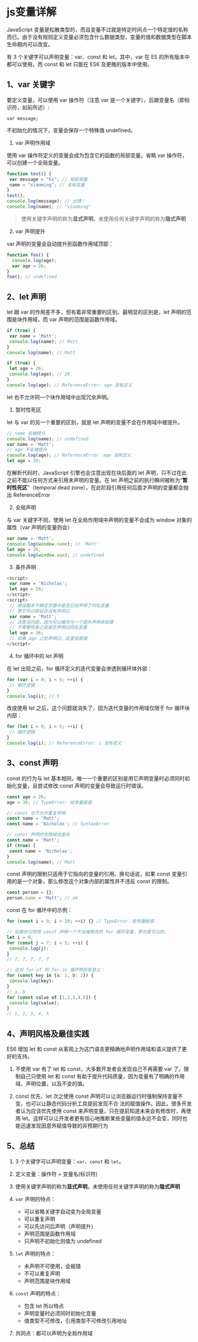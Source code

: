 # js变量详解

JavaScript 变量是松散类型的，而且变量不过就是特定时间点一个特定值的名称而已。由于没有规则定义变量必须包含什么数据类型，变量的值和数据类型在脚本生命期内可以改变。

有 3 个关键字可以声明变量：var、const 和 let。其中，var 在 ES 的所有版本中都可以使用，而 const 和 let 只能在 ES6 及更晚的版本中使用。

## 1、var 关键字

要定义变量，可以使用 var 操作符（注意 var 是一个关键字），后跟变量名（即标识符，如前所述）:

``` var message; ```

不初始化的情况下，变量会保存一个特殊值 undefined。

1. var 声明作用域

使用 var 操作符定义的变量会成为包含它的函数的局部变量。省略 var 操作符，可以创建一个全局变量。

```js
function test() { 
 var message = "hi"; // 局部变量
 name = "xiaoming"; // 全局变量
} 
test(); 
console.log(message); // 出错！
console.log(name); // "xiaoming"
```

> 使用关键字声明的称为**显式声明**，未使用任何关键字声明的称为**隐式声明**

2. var 声明提升

var 声明的变量会自动提升到函数作用域顶部：

```js
function foo() {
  console.log(age);
  var age = 26;
}
foo(); // undefined
```

## 2、let 声明

let 跟 var 的作用差不多，但有着非常重要的区别。最明显的区别是，let 声明的范围是块作用域，而 var 声明的范围是函数作用域。

```js
if (true) { 
 var name = 'Matt'; 
 console.log(name); // Matt 
} 
console.log(name); // Matt

if (true) { 
 let age = 26; 
 console.log(age); // 26 
} 
console.log(age); // ReferenceError: age 没有定义
```

let 也不允许同一个块作用域中出现冗余声明。

1. 暂时性死区

let 与 var 的另一个重要的区别，就是 let 声明的变量不会在作用域中被提升。

```js
// name 会被提升
console.log(name); // undefined 
var name = 'Matt'; 
// age 不会被提升
console.log(age); // ReferenceError：age 没有定义
let age = 26; 
```

在解析代码时，JavaScript 引擎也会注意出现在块后面的 let 声明，只不过在此之前不能以任何方式来引用未声明的变量。在 let 声明之前的执行瞬间被称为“**暂时性死区**”（temporal dead zone），在此阶段引用任何后面才声明的变量都会抛出 ReferenceError

2. 全局声明

与 var 关键字不同，使用 let 在全局作用域中声明的变量不会成为 window 对象的属性（var 声明的变量则会）

```js
var name = 'Matt'; 
console.log(window.name); // 'Matt' 
let age = 26; 
console.log(window.age); // undefined
```

3. 条件声明

```js
<script> 
 var name = 'Nicholas'; 
 let age = 26; 
</script> 
<script> 
 // 假设脚本不确定页面中是否已经声明了同名变量
 // 那它可以假设还没有声明过
 var name = 'Matt'; 
 // 这里没问题，因为可以被作为一个提升声明来处理
 // 不需要检查之前是否声明过同名变量
 let age = 36; 
 // 如果 age 之前声明过，这里会报错
</script>
```

4. for 循环中的 let 声明

在 let 出现之前，for 循环定义的迭代变量会渗透到循环体外部：

```js
for (var i = 0; i < 5; ++i) { 
 // 循环逻辑 
} 
console.log(i); // 5
```

改成使用 let 之后，这个问题就消失了，因为迭代变量的作用域仅限于 for 循环块内部：

```js
for (let i = 0; i < 5; ++i) { 
 // 循环逻辑
} 
console.log(i); // ReferenceError: i 没有定义
```

## 3、const 声明

const 的行为与 let 基本相同，唯一一个重要的区别是用它声明变量时必须同时初始化变量，且尝试修改 const 声明的变量会导致运行时错误。

```js
const age = 26; 
age = 36; // TypeError: 给常量赋值

// const 也不允许重复声明
const name = 'Matt'; 
const name = 'Nicholas'; // SyntaxError 

// const 声明的作用域也是块
const name = 'Matt'; 
if (true) { 
 const name = 'Nicholas'; 
} 
console.log(name); // Matt

```

const 声明的限制只适用于它指向的变量的引用。换句话说，如果 const 变量引用的是一个对象，那么修改这个对象内部的属性并不违反 const 的限制。

```js
const person = {}; 
person.name = 'Matt'; // ok
```

const 在 for 循环中的示例：

```js
for (const i = 0; i < 10; ++i) {} // TypeError：给常量赋值

// 如果你只想用 const 声明一个不会被修改的 for 循环变量，那也是可以的。
let i = 0; 
for (const j = 7; i < 5; ++i) { 
 console.log(j); 
} 
// 7, 7, 7, 7, 7

// 这对 for-of 和 for-in 循环特别有意义：
for (const key in {a: 1, b: 2}) { 
 console.log(key); 
} 
// a, b 
for (const value of [1,2,3,4,5]) { 
 console.log(value); 
} 
// 1, 2, 3, 4, 5 
```

## 4、声明风格及最佳实践

ES6 增加 let 和 const 从客观上为这门语言更精确地声明作用域和语义提供了更好的支持。

1. 不使用 var
有了 let 和 const，大多数开发者会发现自己不再需要 var 了。限制自己只使用 let 和 const 有助于提升代码质量，因为变量有了明确的作用域、声明位置，以及不变的值。

2. const 优先，let 次之使用 const 声明可以让浏览器运行时强制保持变量不变，也可以让静态代码分析工具提前发现不合 法的赋值操作。因此，很多开发者认为应该优先使用 const 来声明变量，只在提前知道未来会有修改时，再使用 let。这样可以让开发者更有信心地推断某些变量的值永远不会变，同时也能迅速发现因意外赋值导致的非预期行为

## 5、总结

1. 3 个关键字可以声明变量：`var`、`const` 和 `let`。

2. 定义变量：操作符 + 变量名(标识符)

3. 使用关键字声明的称为**显式声明**，未使用任何关键字声明的称为**隐式声明**

4. `var` 声明的特点：

   - 可以省略关键字自动变为全局变量
   - 可以重复声明
   - 可以先访问后声明（声明提升）
   - 声明范围是函数作用域
   - 只声明不初始化则值为 undefined

5. `let` 声明的特点：

   - 未声明不可使用，会报错
   - 不可以重复声明
   - 声明范围是块作用域

6. `const` 声明的特点：

   - 包含 let 所以特点
   - 声明变量时必须同时初始化变量
   - 值类型不可修改，引用类型不可修改引用地址

7. 共同点：都可以声明为全局作用域